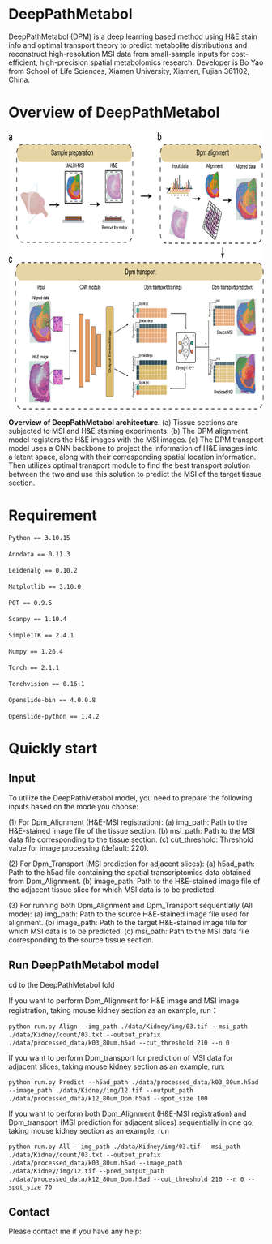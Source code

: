 # DeepPathMetabol
DeepPathMetabol (DPM) is a deep learning based method using H&E stain info and optimal transport theory to predict metabolite distributions and reconstruct high-resolution MSI data from small-sample inputs for cost-efficient, high-precision spatial metabolomics research.
Developer is Bo Yao from School of Life Sciences, Xiamen University, Xiamen, Fujian 361102, China.

# Overview of DeepPathMetabol

<div align=center>
<img src="https://github.com/Simon-BoY/DeepPathMetabol/blob/master/img/DPM.png" width="800" height="550" /><br/>
</div>

__Overview of DeepPathMetabol architecture__. (a) Tissue sections are subjected to MSI and H&E staining experiments. (b) The DPM alignment model registers the H&E images with the MSI images. (c) The DPM transport model uses a CNN backbone to project the information of H&E images into a latent space, along with their corresponding spatial location information. Then utilizes optimal transport module to find the best transport solution between the two and use this solution to predict the MSI of the target tissue section.

# Requirement

    Python == 3.10.15

    Anndata == 0.11.3
        
    Leidenalg == 0.10.2
    
    Matplotlib == 3.10.0
    
    POT == 0.9.5
    
    Scanpy == 1.10.4
    
    SimpleITK == 2.4.1

    Numpy == 1.26.4
    
    Torch == 2.1.1
    
    Torchvision == 0.16.1  

    Openslide-bin == 4.0.0.8

    Openslide-python == 1.4.2

# Quickly start

## Input
To utilize the DeepPathMetabol model, you need to prepare the following inputs based on the mode you choose:

(1) For Dpm_Alignment (H&E-MSI registration): (a) img_path: Path to the H&E-stained image file of the tissue section. (b) msi_path: Path to the MSI data file corresponding to the tissue section. (c) cut_threshold: Threshold value for image processing (default: 220).

(2) For Dpm_Transport (MSI prediction for adjacent slices): (a) h5ad_path: Path to the h5ad file containing the spatial transcriptomics data obtained from Dpm_Alignment. (b) image_path: Path to the H&E-stained image file of the adjacent tissue slice for which MSI data is to be predicted.

(3) For running both Dpm_Alignment and Dpm_Transport sequentially (All mode): (a) img_path: Path to the source H&E-stained image file used for alignment. (b) image_path: Path to the target H&E-stained image file for which MSI data is to be predicted. (c) msi_path: Path to the MSI data file corresponding to the source tissue section.

## Run DeepPathMetabol model
cd to the DeepPathMetabol fold

If you want to perform Dpm_Alignment for H&E image and MSI image registration, taking mouse kidney section as an example, run：

    python run.py Align --img_path ./data/Kidney/img/03.tif --msi_path ./data/Kidney/count/03.txt --output_prefix ./data/processed_data/k03_80um.h5ad --cut_threshold 210 --n 0
  
If you want to perform Dpm_transport for prediction of MSI data for adjacent slices, taking mouse kidney section as an example, run:

    python run.py Predict --h5ad_path ./data/processed_data/k03_80um.h5ad --image_path ./data/Kidney/img/12.tif --output_path ./data/processed_data/k12_80um_Dpm.h5ad --spot_size 100
  
If you want to perform both Dpm_Alignment (H&E-MSI registration) and Dpm_transport (MSI prediction for adjacent slices) sequentially in one go, taking mouse kidney section as an example, run

    python run.py All --img_path ./data/Kidney/img/03.tif --msi_path ./data/Kidney/count/03.txt --output_prefix ./data/processed_data/k03_80um.h5ad --image_path ./data/Kidney/img/12.tif --pred_output_path ./data/processed_data/k12_80um_Dpm.h5ad --cut_threshold 210 --n 0 --spot_size 70

## Contact
Please contact me if you have any help: 
